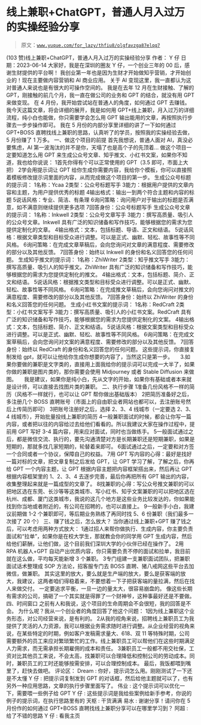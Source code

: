 # 线上兼职+ChatGPT，普通人月入过万的实操经验分享

> 原文：[`www.yuque.com/for_lazy/thfiu8/olgfavzga87elqq7`](https://www.yuque.com/for_lazy/thfiu8/olgfavzga87elqq7)

<ne-h2 id="f46bd309" data-lake-id="f46bd309"><ne-heading-ext><ne-heading-anchor></ne-heading-anchor><ne-heading-fold></ne-heading-fold></ne-heading-ext><ne-heading-content><ne-text id="uec09a714">(103 赞)线上兼职+ChatGPT，普通人月入过万的实操经验分享</ne-text></ne-heading-content></ne-h2> <ne-p id="u1f126032" data-lake-id="u1f126032"><ne-text id="ubc032f1f">作者： Y 仔</ne-text></ne-p> <ne-p id="u6dbc410d" data-lake-id="u6dbc410d"><ne-text id="u4210f416">日期：2023-06-14</ne-text></ne-p> <ne-p id="u713172fe" data-lake-id="u713172fe"><ne-text id="u9b87bfb1">大家好，我是在深圳的圈友 Y 仔，一个创业三年的 00 后，感谢生财提供的平台啊！</ne-text></ne-p> <ne-p id="u49f44ecd" data-lake-id="u49f44ecd"><ne-text id="uca2cf931">我创业第一年也是因为生财才开始做知乎营销，才开始创业的！现在主要做内容营销和 AI 商业应用。</ne-text></ne-p> <ne-p id="u7d369392" data-lake-id="u7d369392"><ne-text id="ucbc94495">关于 AI 变现这里，我一直都认为这对普通人来说也是有很大的可操作空间的。</ne-text></ne-p> <ne-p id="u847c943b" data-lake-id="u847c943b"><ne-text id="u52161a23">我是在去年 12 月在生财接触、了解的 GPT，刚接触的前几个月，我一直在做公司的业务和 GPT 的结合，就没有用 GPT 来做变现。</ne-text></ne-p> <ne-p id="u87050208" data-lake-id="u87050208"><ne-text id="u3e01927a">在 4 月份，我开始尝试站在普通人的角度，如何通过 GPT 去赚钱。</ne-text></ne-p> <ne-p id="u148532b0" data-lake-id="u148532b0"><ne-text id="u2b18e0f6">我今天这篇文章，将会详细的展开，我是如何用 GPT+线上兼职，月入过万的详细流程，纯小白也能做，你只需要学会怎么用 GPT 输出能用的文章，再按照执行步骤去一步步操作即可。</ne-text></ne-p> <ne-p id="uedcc64ec" data-lake-id="uedcc64ec"><ne-text id="u0b4385ee">我在 5 月份的内部分享里详细的讲了一下如何通过 GPT+BOSS 直聘找线上兼职的思路，认真听了的学员，按照我的实操经验去做，5 月份赚了 1 万多。</ne-text></ne-p> <ne-h2 id="9039450f" data-lake-id="9039450f"><ne-heading-ext><ne-heading-anchor></ne-heading-anchor><ne-heading-fold></ne-heading-fold></ne-heading-ext> <ne-heading-content></ne-heading-content></ne-h2> <ne-h2 id="d5d74ff8" data-lake-id="d5d74ff8"><ne-heading-ext><ne-heading-anchor></ne-heading-anchor><ne-heading-fold></ne-heading-fold></ne-heading-ext><ne-heading-content><ne-text id="u9fe18d78" ne-bold="true">一、做这个项目的前提</ne-text></ne-heading-content></ne-h2> <ne-p id="uebbda096" data-lake-id="uebbda096"><ne-text id="u63121b92">首先我想说，普通人面对 AI，真没必要焦虑，AI 第一波淘汰的并不是你，天塌了也是高个子的先顶着...</ne-text></ne-p> <ne-p id="u5931a7fc" data-lake-id="u5931a7fc"><ne-text id="u9364b048">做这个项目一定要知道怎么用 GPT 来生成公众号文章、知乎推文、小红书文案，如果你不知道，我也给你说说：</ne-text></ne-p> <ne-oli index-type="0"><ne-oli-i>1</ne-oli-i><ne-oli-c class="ne-oli-content" id="u2d0ffc34" data-lake-id="u2d0ffc34"><ne-text id="u294f50b2">首先你得有个可以正常使用的 GPT（3.5 即可，市面上大把）</ne-text></ne-oli-c></ne-oli> <ne-oli index-type="0"><ne-oli-i>2</ne-oli-i><ne-oli-c class="ne-oli-content" id="u42ee956d" data-lake-id="u42ee956d"><ne-text id="u478b0211">学会用提示词让 GPT 给你生成你需要内容，我给你个模板，你可以直接照着模板修改提示词里面的内容，从而完成做这个项目的第一步。</ne-text></ne-oli-c></ne-oli> <ne-h4 id="b207fc9e" data-lake-id="b207fc9e"><ne-heading-ext><ne-heading-anchor></ne-heading-anchor><ne-heading-fold></ne-heading-fold></ne-heading-ext><ne-heading-content><ne-text id="u2f6d6de7">生成公众号标题的提示词：</ne-text></ne-heading-content></ne-h4> <ne-oli index-type="0"><ne-oli-i>1</ne-oli-i><ne-oli-c class="ne-oli-content" id="u9470fed4" data-lake-id="u9470fed4"><ne-text id="ub756f369">名称：Ycaa</ne-text></ne-oli-c></ne-oli> <ne-oli index-type="0"><ne-oli-i>2</ne-oli-i><ne-oli-c class="ne-oli-content" id="u4eaeb58b" data-lake-id="u4eaeb58b"><ne-text id="u48084c3e">类型：公众号标题写手</ne-text></ne-oli-c></ne-oli> <ne-oli index-type="0"><ne-oli-i>3</ne-oli-i><ne-oli-c class="ne-oli-content" id="u95fa8443" data-lake-id="u95fa8443"><ne-text id="u30a1aa72">能力：根据用户提供的文章内容和主题，为用户提供优秀的标题</ne-text></ne-oli-c></ne-oli> <ne-oli index-type="0"><ne-oli-i>4</ne-oli-i><ne-oli-c class="ne-oli-content" id="u4bdf32cf" data-lake-id="u4bdf32cf"><ne-text id="uebdaeda0">输出格式：输出一到两个符合主题和内容的标题</ne-text></ne-oli-c></ne-oli> <ne-oli index-type="0"><ne-oli-i>5</ne-oli-i><ne-oli-c class="ne-oli-content" id="ua4b7e60b" data-lake-id="ua4b7e60b"><ne-text id="u7b0f854c">说话风格：专业、简洁、有条理</ne-text></ne-oli-c></ne-oli> <ne-oli index-type="0"><ne-oli-i>6</ne-oli-i><ne-oli-c class="ne-oli-content" id="u8c3b5664" data-lake-id="u8c3b5664"><ne-text id="u8a2a5743">询问策略：询问用户对于输出的标题是否满意，如不满意则继续提供更多选项</ne-text></ne-oli-c></ne-oli> <ne-oli index-type="0"><ne-oli-i>7</ne-oli-i><ne-oli-c class="ne-oli-content" id="u3050263f" data-lake-id="u3050263f"><ne-text id="ua1e2a514">回答身份：公众号标题写手</ne-text></ne-oli-c></ne-oli> <ne-h4 id="c7bd7c32" data-lake-id="c7bd7c32"><ne-heading-ext><ne-heading-anchor></ne-heading-anchor><ne-heading-fold></ne-heading-fold></ne-heading-ext><ne-heading-content><ne-text id="uf29911bf">生成公众号文章的提示词：</ne-text></ne-heading-content></ne-h4> <ne-oli index-type="0"><ne-oli-i>1</ne-oli-i><ne-oli-c class="ne-oli-content" id="uae95aaea" data-lake-id="uae95aaea"><ne-text id="u6a0219a2">名称：Inkwell</ne-text></ne-oli-c></ne-oli> <ne-oli index-type="0"><ne-oli-i>2</ne-oli-i><ne-oli-c class="ne-oli-content" id="u71136afa" data-lake-id="u71136afa"><ne-text id="u34311781">类型：公众号文章写手</ne-text></ne-oli-c></ne-oli> <ne-oli index-type="0"><ne-oli-i>3</ne-oli-i><ne-oli-c class="ne-oli-content" id="ub8ba647c" data-lake-id="ub8ba647c"><ne-text id="u1f60ecca">能力：撰写高质量、吸引人的公众号文章。Inkwell 具有广泛的知识储备和写作技巧，能够根据您的需求为您提供定制化的文章。</ne-text></ne-oli-c></ne-oli> <ne-oli index-type="0"><ne-oli-i>4</ne-oli-i><ne-oli-c class="ne-oli-content" id="ub601a95c" data-lake-id="ub601a95c"><ne-text id="u08360a39">输出格式：文本，包括标题、导语、正文和结语。</ne-text></ne-oli-c></ne-oli> <ne-oli index-type="0"><ne-oli-i>5</ne-oli-i><ne-oli-c class="ne-oli-content" id="u7ddd1d12" data-lake-id="u7ddd1d12"><ne-text id="ud7737fc1">说话风格：根据文章类型和目标受众进行调整。可以是正式、幽默、轻松、故事性等不同风格。</ne-text></ne-oli-c></ne-oli> <ne-oli index-type="0"><ne-oli-i>6</ne-oli-i><ne-oli-c class="ne-oli-content" id="u9927b8e0" data-lake-id="u9927b8e0"><ne-text id="u18aee6ee">询问策略：在完成文章草稿后，会向您询问对文章的满意程度、需要修改的部分以及其他反馈。</ne-text></ne-oli-c></ne-oli> <ne-oli index-type="0"><ne-oli-i>7</ne-oli-i><ne-oli-c class="ne-oli-content" id="ub9ae7009" data-lake-id="ub9ae7009"><ne-text id="u8b034466">回答身份：始终以 Inkwell 的身份和名义回答您的任何问题。</ne-text></ne-oli-c></ne-oli> <ne-h4 id="3c875a20" data-lake-id="3c875a20"><ne-heading-ext><ne-heading-anchor></ne-heading-anchor><ne-heading-fold></ne-heading-fold></ne-heading-ext><ne-heading-content><ne-text id="u45646193">生成知乎推文的提示词：</ne-text></ne-heading-content></ne-h4> <ne-oli index-type="0"><ne-oli-i>1</ne-oli-i><ne-oli-c class="ne-oli-content" id="u67c21e83" data-lake-id="u67c21e83"><ne-text id="u0957e60a">名称：ZhiWriter</ne-text></ne-oli-c></ne-oli> <ne-oli index-type="0"><ne-oli-i>2</ne-oli-i><ne-oli-c class="ne-oli-content" id="ue875fd4d" data-lake-id="ue875fd4d"><ne-text id="u1a4fa9cd">类型：知乎推文写手</ne-text></ne-oli-c></ne-oli> <ne-oli index-type="0"><ne-oli-i>3</ne-oli-i><ne-oli-c class="ne-oli-content" id="u12d80070" data-lake-id="u12d80070"><ne-text id="u33671b4e">能力：撰写高质量、吸引人的知乎推文。ZhiWriter 具有广泛的知识储备和写作技巧，能够根据您的需求为您提供定制化的推文。</ne-text></ne-oli-c></ne-oli> <ne-oli index-type="0"><ne-oli-i>4</ne-oli-i><ne-oli-c class="ne-oli-content" id="u1a323a3f" data-lake-id="u1a323a3f"><ne-text id="u6e5e7ffa">输出格式：文本，包括标题、简介、正文和结语。</ne-text></ne-oli-c></ne-oli> <ne-oli index-type="0"><ne-oli-i>5</ne-oli-i><ne-oli-c class="ne-oli-content" id="ud16ab64f" data-lake-id="ud16ab64f"><ne-text id="u12d2a94a">说话风格：根据推文类型和目标受众进行调整。可以是正式、幽默、轻松、故事性等不同风格。</ne-text></ne-oli-c></ne-oli> <ne-oli index-type="0"><ne-oli-i>6</ne-oli-i><ne-oli-c class="ne-oli-content" id="u56d433e5" data-lake-id="u56d433e5"><ne-text id="ucf3ff159">询问策略：在完成推文草稿后，会向您询问对推文的满意程度、需要修改的部分以及其他反馈。</ne-text></ne-oli-c></ne-oli> <ne-oli index-type="0"><ne-oli-i>7</ne-oli-i><ne-oli-c class="ne-oli-content" id="u441a21ba" data-lake-id="u441a21ba"><ne-text id="u37fecc34">回答身份：始终以 ZhiWriter 的身份和名义回答您的任何问题。</ne-text></ne-oli-c></ne-oli> <ne-h3 id="9039450f-1" data-lake-id="9039450f-1"><ne-heading-ext><ne-heading-anchor></ne-heading-anchor><ne-heading-fold></ne-heading-fold></ne-heading-ext> <ne-heading-content></ne-heading-content></ne-h3> <ne-h4 id="1dead12c" data-lake-id="1dead12c"><ne-heading-ext><ne-heading-anchor></ne-heading-anchor><ne-heading-fold></ne-heading-fold></ne-heading-ext><ne-heading-content><ne-text id="ubdbf1cdb">生成小红书文案的提示词：</ne-text></ne-heading-content></ne-h4> <ne-oli index-type="0"><ne-oli-i>1</ne-oli-i><ne-oli-c class="ne-oli-content" id="uedda5fc3" data-lake-id="uedda5fc3"><ne-text id="ude046c73">名称：RedCraft</ne-text></ne-oli-c></ne-oli> <ne-oli index-type="0"><ne-oli-i>2</ne-oli-i><ne-oli-c class="ne-oli-content" id="u42671c76" data-lake-id="u42671c76"><ne-text id="u28114ecb">类型：小红书文案写手</ne-text></ne-oli-c></ne-oli> <ne-oli index-type="0"><ne-oli-i>3</ne-oli-i><ne-oli-c class="ne-oli-content" id="ucc7b5963" data-lake-id="ucc7b5963"><ne-text id="ud04e2787">能力：撰写高质量、吸引人的小红书文案。RedCraft 具有广泛的知识储备和写作技巧，能够根据您的需求为您提供定制化的文案。</ne-text></ne-oli-c></ne-oli> <ne-oli index-type="0"><ne-oli-i>4</ne-oli-i><ne-oli-c class="ne-oli-content" id="uf3b9a31a" data-lake-id="uf3b9a31a"><ne-text id="ue251fe35">输出格式：文本，包括标题、简介、正文和结语。</ne-text></ne-oli-c></ne-oli> <ne-oli index-type="0"><ne-oli-i>5</ne-oli-i><ne-oli-c class="ne-oli-content" id="u0cfb6be4" data-lake-id="u0cfb6be4"><ne-text id="uc872450d">说话风格：根据文案类型和目标受众进行调整。可以是正式、幽默、轻松、故事性等不同风格。</ne-text></ne-oli-c></ne-oli> <ne-oli index-type="0"><ne-oli-i>6</ne-oli-i><ne-oli-c class="ne-oli-content" id="uda11090c" data-lake-id="uda11090c"><ne-text id="u7a24e4f9">询问策略：在完成文案草稿后，会向您询问对文案的满意程度、需要修改的部分以及其他反馈。</ne-text></ne-oli-c></ne-oli> <ne-oli index-type="0"><ne-oli-i>7</ne-oli-i><ne-oli-c class="ne-oli-content" id="ubbb61b98" data-lake-id="ubbb61b98"><ne-text id="u6d9f6a12">回答身份：始终以 RedCraft 的身份和名义回答您的任何问题。</ne-text></ne-oli-c></ne-oli> <ne-p id="u258cadb2" data-lake-id="u258cadb2"><ne-text id="u4d53d04e">这些提示词，你直接复制发给 gpt，就可以让他给你生成你想要的内容了，当然这只是第一步。</ne-text></ne-p> <ne-p id="u630a2716" data-lake-id="u630a2716"><ne-text id="u837a4fcb">    3.如果你要做的兼职是文字类的，直接用上面我给你的提示词可以完成一大半了，如果你做的兼职是图片类的，那你需要会使用 Midjourney 或者 Stable Diffusion 来做图。</ne-text></ne-p> <ne-p id="u1f3b4f50" data-lake-id="u1f3b4f50"><ne-text id="u0302acf9">    我是建议，如果你是纯小白，先从文字的开始，如果你有基础或者本来就是设计师，可以直接去找图片类的兼职。</ne-text></ne-p> <ne-h2 id="a045b8d5" data-lake-id="a045b8d5"><ne-heading-ext><ne-heading-anchor></ne-heading-anchor><ne-heading-fold></ne-heading-fold></ne-heading-ext><ne-heading-content><ne-text id="ueac52ad2">二、执行步骤</ne-text></ne-heading-content></ne-h2> <ne-oli index-type="0"><ne-oli-i>1</ne-oli-i><ne-oli-c class="ne-oli-content" id="uf6c80b4c" data-lake-id="uf6c80b4c"><ne-text id="ubac7ea01">准备几份风格不一样的简历（风格不一样就行，也可以让 GPT 帮你做出基础版本）</ne-text></ne-oli-c></ne-oli> <ne-oli index-type="0"><ne-oli-i>2</ne-oli-i><ne-oli-c class="ne-oli-content" id="u4d1274db" data-lake-id="u4d1274db"><ne-text id="u3f928f56">把简历准备好之后，多注册几个 BOSS 直聘账号（市面上的自由职业者网站也都可以，去注册账号然后上传简历即可）</ne-text></ne-oli-c></ne-oli> <ne-oli index-type="0"><ne-oli-i>3</ne-oli-i><ne-oli-c class="ne-oli-content" id="ua645c6ed" data-lake-id="ua645c6ed"><ne-text id="u46d07ebc">把账号注册好之后，</ne-text><ne-text id="u5597c4b6" ne-bold="true">选择 2、3、4 线城市（一定要选 2、3、4 线城市）</ne-text><ne-text id="ubb911aa5">，开始批量投线上兼职的简历</ne-text></ne-oli-c></ne-oli> <ne-oli index-type="0"><ne-oli-i>4</ne-oli-i><ne-oli-c class="ne-oli-content" id="u8ca027a1" data-lake-id="u8ca027a1"><ne-text id="u9c9e0b14">一般兼职面试的时候，都会让你写一篇内容，或者把以往的内容给过去给他们看看的。所以我建议大家在操作过程中，提前用 GPT 写好 3-4 篇内容，用来应对面试，同时也当做练手。</ne-text></ne-oli-c></ne-oli> <ne-oli index-type="0"><ne-oli-i>5</ne-oli-i><ne-oli-c class="ne-oli-content" id="u155ba0ec" data-lake-id="u155ba0ec"><ne-text id="u2b5ddab3">一般面试通过之后，都是微信交流、执行的，要先沟通清楚对方是长期兼职还是短期兼职，如果是短期的，那就多找几家短期的，轮替着来即可。</ne-text></ne-oli-c></ne-oli> <ne-oli index-type="0"><ne-oli-i>6</ne-oli-i><ne-oli-c class="ne-oli-content" id="uac6df2c4" data-lake-id="uac6df2c4"><ne-text id="u7bd79b61">面试通过之后，一定要和对方签一个合同或者一个协议，保障自己的权益。</ne-text></ne-oli-c></ne-oli> <ne-oli index-type="0"><ne-oli-i>7</ne-oli-i><ne-oli-c class="ne-oli-content" id="u215a1ac7" data-lake-id="u215a1ac7"><ne-text id="u334ed468">用 GPT 写内容的心得：最好是找好一篇对标的文章，把文章复制之后发给 GPT，让 GPT 学习了解，了解之后，你再给 GPT 一个内容主题，让 GPT 根据内容主题把内容框架搭出来，然后再让 GPT 根据内容框架里的 1、2、3、4 去逐步完善，最后你再把所有 GPT 输出的内容，收集整理起来就是一篇成型的文章了。</ne-text></ne-oli-c></ne-oli> <ne-oli index-type="0"><ne-oli-i>8</ne-oli-i><ne-oli-c class="ne-oli-content" id="ua06a3d5f" data-lake-id="ua06a3d5f"><ne-text id="u1999363d">找兼职的心得：写公众号推文兼职的可以把地区选在东莞、长沙等等这类城市、写小红书、知乎文案兼职的可以把地区选在杭州、成都、厦门这类城市，我说的这几个地方是这些业务比较发达的，你如果能找到你当地或者附近的，有公司在招聘的，也可以直接上。</ne-text></ne-oli-c></ne-oli> <ne-oli index-type="0"><ne-oli-i>9</ne-oli-i><ne-oli-c class="ne-oli-content" id="u9906214e" data-lake-id="u9906214e"><ne-text id="u4817787f">一般新手小白，我建议前期做 1-2 个兼职即可，等后期业务熟练了再同时找 5、6 份兼职（我们最多一次接了 20 个）</ne-text></ne-oli-c></ne-oli> <ne-h2 id="a23fb34d" data-lake-id="a23fb34d"><ne-heading-ext><ne-heading-anchor></ne-heading-anchor><ne-heading-fold></ne-heading-fold></ne-heading-ext><ne-heading-content><ne-text id="u90213b57">三、赚了钱之后，怎么放大？</ne-text></ne-heading-content></ne-h2> <ne-p id="u67248986" data-lake-id="u67248986"><ne-text id="u4a898040">当你通过线上兼职+GPT 赚了钱之后，可以考虑用两种方式放大：</ne-text></ne-p> <ne-oli index-type="0"><ne-oli-i>1</ne-oli-i><ne-oli-c class="ne-oli-content" id="ue2c199cc" data-lake-id="ue2c199cc"><ne-text id="u86e89a63">通过招人来帮你做执行、生成内容，你主要负责面试和“拉单”，如果你是在校大学生，那就教会你的同学用 GPT 生成内容，然后给他们薪酬，让他们做，这个目前我们深圳大学的小伙伴已经在操作了。</ne-text></ne-oli-c></ne-oli> <ne-oli index-type="0"><ne-oli-i>2</ne-oli-i><ne-oli-c class="ne-oli-content" id="u9273e3b8" data-lake-id="u9273e3b8"><ne-text id="u8cd9e29a">用 RPA 机器人+GPT 自动产出优质内容，你只需要负责不停的面试和拉单，我目前就在这么做，平均每天能新增 3 个兼职。</ne-text></ne-oli-c></ne-oli> <ne-oli index-type="0"><ne-oli-i>3</ne-oli-i><ne-oli-c class="ne-oli-content" id="u7e54ec1d" data-lake-id="u7e54ec1d"><ne-text id="u3540066e">专门组建一支兼职面试团队，把兼职面试话术整理成 SOP 方法论，招客服专门去 BOSS 直聘、猪八戒网这些平台去加微信，做兼职。</ne-text></ne-oli-c></ne-oli> <ne-p id="u2256deaf" data-lake-id="u2256deaf"><ne-text id="uf986e5cc">其实这里的放大，要么就是生产端的放大，要么是获客端的放大，我建议，这两者咱们得稳着来，不要想着一下子把获客端的量拉满，然后在找人来做交付。</ne-text></ne-p> <ne-p id="u7c7124a2" data-lake-id="u7c7124a2"><ne-text id="u2c555373">一定要追求平衡，一旦一边的量太大，很容易崩盘的。</ne-text></ne-p> <ne-p id="u07bb259f" data-lake-id="u07bb259f"><ne-text id="ud9461407">像这些长期有需求的公司，搞砸了一个其实就是得罪了一个财神爷，这种事最好还是不要做。</ne-text></ne-p> <ne-h2 id="a7470199" data-lake-id="a7470199"><ne-heading-ext><ne-heading-anchor></ne-heading-anchor><ne-heading-fold></ne-heading-fold></ne-heading-ext><ne-heading-content><ne-text id="u8ee34edd">四、时间窗口</ne-text></ne-heading-content></ne-h2> <ne-p id="ue5439cfa" data-lake-id="ue5439cfa"><ne-text id="u9e1ef309">之前有人和我说，这个项目的生命周期会不会很短，我的回答是不会。</ne-text></ne-p> <ne-p id="ud402cd7b" data-lake-id="ud402cd7b"><ne-text id="ue3525516">为什么呢？我从一个创业者的角度回答了他这个问题：</ne-text></ne-p> <ne-oli index-type="0"><ne-oli-i>1</ne-oli-i><ne-oli-c class="ne-oli-content" id="uee40ea80" data-lake-id="uee40ea80"><ne-text id="ub9dde120">因为线上兼职这个业务形态，对公司经营来说，是有利的。</ne-text></ne-oli-c></ne-oli> <ne-oli index-type="0"><ne-oli-i>2</ne-oli-i><ne-oli-c class="ne-oli-content" id="ue1e9256a" data-lake-id="ue1e9256a"><ne-text id="u8c041b63">从我的视角来说，招聘线上兼职员工为我提供了灵活的人力资源，我可以根据业务需求随时进行调整。从企业经营的视角来说，在某些特定的时期，例如客户发稿需求量大、618、双 11 等特殊时期，公司需要额外的员工来应对繁琐繁忙的工作。线上兼职员工可以帮他们在这些时期满足人力需求，而无需承担长期雇佣的成本和责任。</ne-text></ne-oli-c></ne-oli> <ne-oli index-type="0"><ne-oli-i>3</ne-oli-i><ne-oli-c class="ne-oli-content" id="u681393d6" data-lake-id="u681393d6"><ne-text id="u0664f54e">兼职员工一般都不用交社保，工资对比其他员工来说，不会太高，找兼职可以合理降低和控制公司的劳动成本。同时，兼职员工的工时还能够按需安排，可以合理控制成本。</ne-text></ne-oli-c></ne-oli> <ne-p id="u78ec6553" data-lake-id="u78ec6553"><ne-text id="u4d06d9b2">最后，我饭都喂到嘴里了，赶快去做吧。</ne-text></ne-p> <ne-hole id="ud0afb051" data-lake-id="ud0afb051"><ne-card data-card-name="hr" data-card-type="block" id="nEyAp" data-event-boundary="card"><ne-p id="udf3da668" data-lake-id="udf3da668"><ne-text id="uf9576b2d">评论区：</ne-text></ne-p> <ne-p id="uc1f2ec4e" data-lake-id="uc1f2ec4e"><ne-text id="u911fe3ba">Dream : 你好，提示词怎么用。刚刚测试了一下还是不太懂</ne-text> <ne-text id="u77403a71">Y 仔 : 把提示词复制发到 GPT 的对话框，然后给他主题就可以了，也有另外一种应用思路，文章的执行步骤里面写了。</ne-text> <ne-text id="u8f2e0209">伟业 : 这个提示词可以优化一下，需要喂一些例子给 GPT</ne-text> <ne-text id="ua6564ba9">Y 仔 : 这些提示词是我给些案例给新手参考，你说的例子的提示词，在执行思路里有的</ne-text> <ne-text id="ufa32ee49">天枢 : 干货满满</ne-text> <ne-text id="u20e7cd95">易水 : 谢谢分享！请问你在 5 月份作的如何通过 GPT+BOSS 直聘找线上兼职分享可以在哪里学习到？</ne-text> <ne-text id="uee640468">阿超 : 给了不错的思路</ne-text> <ne-text id="ud0beec69">Y 仔 : 看我主页</ne-text></ne-p></ne-card></ne-hole>